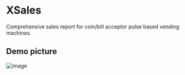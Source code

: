 # XSales
Comprehensive sales report for coin/bill acceptor pulse based vending machines.

## Demo picture
![image](https://github.com/user-attachments/assets/2cbfeedc-9f16-4200-bf17-180c714b4de3)
